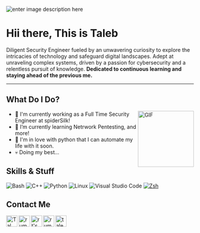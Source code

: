 

![enter image description here](https://miro.medium.com/v2/resize:fit:828/1*p66mRGcR4gX1CNlpEOH7lg.jpeg)
# Hii there, This is Taleb 

Diligent Security Engineer fueled by an unwavering curiosity to explore the intricacies of technology and safeguard digital landscapes. Adept at unraveling complex systems, driven by a passion for cybersecurity and a relentless pursuit of knowledge. **Dedicated to continuous learning and staying ahead of the previous me.** 

----


## What Do I Do?

<img hight="150" width="150" alt="GIF" align="right" src="https://media0.giphy.com/media/v1.Y2lkPTc5MGI3NjExaWRvZXQyZHFmcGpnMmw0N3d0dHpldjhybnlzYWIzeGxzcm4wdWoxdyZlcD12MV9pbnRlcm5hbF9naWZfYnlfaWQmY3Q9Zw/26uf7ScTyyojrKIqA/giphy.gif">


- 🐉 I'm currently working as a Full Time Security Engineer at spiderSilk! 
- 🌱 I’m currently learning Netrwork Pentesting, and more!
- 🐍 I'm in love with python that I can automate my life with it soon.
-  💀 Doing my best...



## Skills & Stuff

![Bash](https://img.shields.io/badge/Bash-4EAA25?logo=gnubash&logoColor=white&style=for-the-badge)
![C++](https://img.shields.io/badge/C++-00599C?logo=cplusplus&logoColor=white&style=for-the-badge)
![Python](https://img.shields.io/badge/Python-3776AB?logo=python&logoColor=white&style=for-the-badge)
![Linux](https://img.shields.io/badge/Linux-FCC624?logo=Linux&logoColor=black&style=for-the-badge)
![Visual Studio Code](https://img.shields.io/badge/VSCode-007ACC?logo=visualstudiocode&logoColor=white&style=for-the-badge)
[![Zsh](https://img.shields.io/badge/Zsh-f15a24?style=for-the-badge)](https://ohmyz.sh)


## Contact Me

<a href="https://www.linkedin.com/in/talebmujahed/" target="_blank">
  <img align="left" alt="Tal LinkedIn" width="30px" src="https://img.icons8.com/color/48/000000/linkedin.png"/>
</a>
<a href="https://twitter.com/rumble773" target="_blank">
  <img align="left" alt="rumble's Twitter" width="30px" src="https://img.icons8.com/color/48/000000/twitter.png"/>
</a>
<a href="https://medium.com/@rumble773" target="_blank">
  <img align="left" alt="rt's Medium" width="30px" src="https://img.icons8.com/color/48/000000/medium-monogram.png" />
</a>
<a href="https://p.rumble.ovh/" target="_blank">
  <img align="left" alt="rumble's Website" width="30px" src="https://img.icons8.com/color/48/000000/domain.png" />
</a>
<a href="mailto:taleb991@protonmail.com" target="_blank">
  <img align="left" alt="taleb's E-Mail" width="30px" src="https://img.icons8.com/color/48/000000/email.png" />
</a>
<br>
